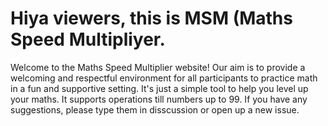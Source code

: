 <h1>Hiya viewers, this is MSM (Maths Speed Multipliyer.</h1>
Welcome to the Maths Speed Multiplier website! Our aim is to provide a welcoming and respectful environment for all participants to practice math in a fun and supportive setting.
It's just a simple tool to help you level up your maths. 
It supports operations till numbers up to 99.
If you have any suggestions, please type them in disscussion or open up a new issue.
